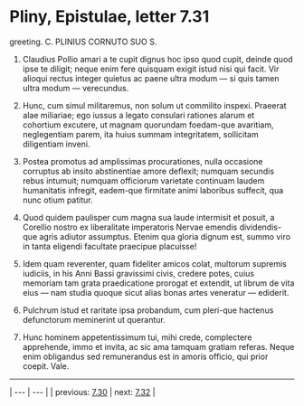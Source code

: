 # Pliny, Epistulae, letter 7.31

greeting. C. PLINIUS CORNUTO SUO S.



1. Claudius Pollio amari a te cupit dignus hoc ipso quod cupit, deinde quod ipse te diligit; neque enim fere quisquam exigit istud nisi qui facit. Vir alioqui rectus integer quietus ac paene ultra modum — si quis tamen ultra modum — verecundus.



2. Hunc, cum simul militaremus, non solum ut commilito inspexi. Praeerat alae miliariae; ego iussus a legato consulari rationes alarum et cohortium excutere, ut magnam quorundam foedam-que avaritiam, neglegentiam parem, ita huius summam integritatem, sollicitam diligentiam inveni.



3. Postea promotus ad amplissimas procurationes, nulla occasione corruptus ab insito abstinentiae amore deflexit; numquam secundis rebus intumuit; numquam officiorum varietate continuam laudem humanitatis infregit, eadem-que firmitate animi laboribus suffecit, qua nunc otium patitur.



4. Quod quidem paulisper cum magna sua laude intermisit et posuit, a Corellio nostro ex liberalitate imperatoris Nervae emendis dividendis-que agris adiutor assumptus. Etenim qua gloria dignum est, summo viro in tanta eligendi facultate praecipue placuisse!



5. Idem quam reverenter, quam fideliter amicos colat, multorum supremis iudiciis, in his Anni Bassi gravissimi civis, credere potes, cuius memoriam tam grata praedicatione prorogat et extendit, ut librum de vita eius — nam studia quoque sicut alias bonas artes veneratur — ediderit.



6. Pulchrum istud et raritate ipsa probandum, cum pleri-que hactenus defunctorum meminerint ut querantur.



7. Hunc hominem appetentissimum tui, mihi crede, complectere apprehende, immo et invita, ac sic ama tamquam gratiam referas. Neque enim obligandus sed remunerandus est in amoris officio, qui prior coepit. Vale.



---

| --- | --- |
| previous: [7.30](../7.30/) | next: [7.32](../7.32/) |